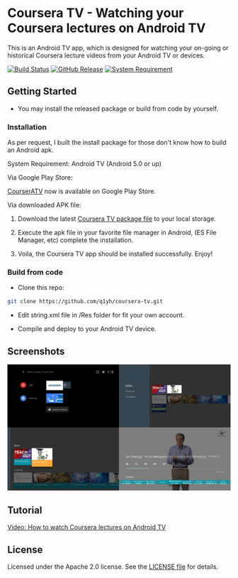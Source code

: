 # Coursera TV - Watching your Coursera lectures on Android TV

This is an Android TV app, which is designed for watching your on-going or historical Coursera lecture videos from your Android TV or devices. 

[![Build Status](https://travis-ci.org/q1yh/coursera-tv.svg?branch=master)](https://travis-ci.org/q1yh/coursera-tv)
[![GitHub Release](https://img.shields.io/github/release/q1yh/coursera-tv.svg)](https://github.com/q1yh/coursera-tv/releases/1.0.1)
[![System Requirement](https://img.shields.io/badge/Android-v5.0%2B-red.svg)]()

## Getting Started

- You may install the released package or build from code by yourself. 

### Installation

As per request, I built the install package for those don't know how to build an Android apk. 

System Requirement: Android TV (Android 5.0 or up)

Via Google Play Store:

[CourserATV](https://play.google.com/store/apps/details?id=com.bundia.courseratv) now is available on Google Play Store.

Via downloaded APK file:

1. Download the latest [Coursera TV package file](https://github.com/q1yh/coursera-tv/releases/) to your local storage.

2. Execute the apk file in your favorite file manager in Android, (ES File Manager, etc) complete the installation.

3. Voila, the Coursera TV app should be installed successfully. Enjoy!

### Build from code

- Clone this repo:

```sh
git clone https://github.com/q1yh/coursera-tv.git
```
- Edit string.xml file in /Res folder for fit your own account.

- Compile and deploy to your Android TV device.


## Screenshots

[![Screenshot](screenshot.png)](https://github.com/q1yh/coursera-tv/raw/master/screenshot.png)

## Tutorial

[Video: How to watch Coursera lectures on Android TV](https://www.youtube.com/watch?v=hjevrgtkij4)

## License

Licensed under the Apache 2.0 license. See the [LICENSE file][license] for details.

[license]: LICENSE
